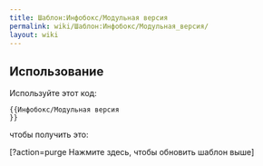 ```yaml
---
title: Шаблон:Инфобокс/Модульная версия
permalink: wiki/Шаблон:Инфобокс/Модульная_версия/
layout: wiki
---
```


<infobox> </infobox> <noinclude>

## Использование

Используйте этот код:

    {{Инфобокс/Модульная версия
    }}

чтобы получить это:

\[?action=purge Нажмите здесь, чтобы обновить шаблон выше\] </noinclude>
